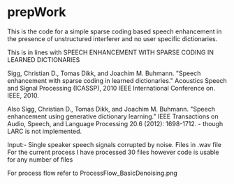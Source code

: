 # prepWork

This is the code for a simple sparse coding based speech enhancement in the presence of unstructured interferer and no user specific dictionaries.

This is in lines with SPEECH ENHANCEMENT WITH SPARSE CODING IN LEARNED DICTIONARIES 

Sigg, Christian D., Tomas Dikk, and Joachim M. Buhmann. "Speech enhancement with sparse coding in learned dictionaries." Acoustics Speech and Signal Processing (ICASSP), 2010 IEEE International Conference on. IEEE, 2010.

Also Sigg, Christian D., Tomas Dikk, and Joachim M. Buhmann. "Speech enhancement using generative dictionary learning." IEEE Transactions on Audio, Speech, and Language Processing 20.6 (2012): 1698-1712. - though LARC is not implemented.

Input:-
Single speaker speech signals corrupted by noise. Files in .wav file
For the current process I have processed 30 files however code is usable for any number of files

For process flow refer to ProcessFlow_BasicDenoising.png 
